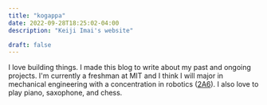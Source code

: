 ```yaml
---
title: "kogappa"
date: 2022-09-28T18:25:02-04:00
description: "Keiji Imai's website"

draft: false
---
```


I love building things. I made this blog to write about my past and ongoing projects. I'm currently a freshman at MIT and I think I will major in mechanical engineering with a concentration in robotics ([2A6](https://meche.mit.edu/education/undergraduate/course-2a/control-instrumentation-robotics)). I also love to play piano, saxophone, and chess.